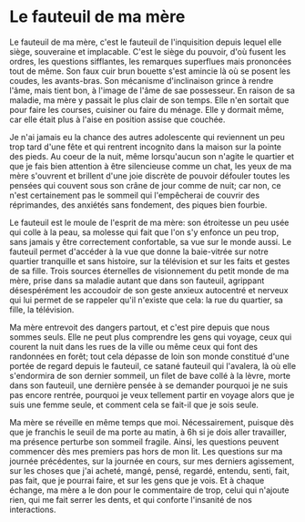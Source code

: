 # Le fauteuil de ma mère

Le fauteuil de ma mère, c'est le fauteuil de l'inquisition depuis lequel elle siège, souveraine et implacable. C'est le siège du pouvoir, d'où fusent les ordres, les questions sifflantes, les remarques superflues mais prononcées tout de même. Son faux cuir brun bouette s'est amincie là où se posent les coudes, les avants-bras. Son mécanisme d'inclinaison grince à rendre l'âme, mais tient bon, à l'image de l'âme de sae possesseur. En raison de sa maladie, ma mère y passait le plus clair de son temps. Elle n'en sortait que pour faire les courses, cuisiner ou faire du ménage. Elle y dormait même, car elle était plus à l'aise en position assise que couchée.  

Je n'ai jamais eu la chance des autres adolescente qui reviennent un peu trop tard d'une fête et qui rentrent incognito dans la maison sur la pointe des pieds. Au coeur de la nuit, même lorsqu'aucun son n'agite le quartier et que je fais bien attention à être silencieuse comme un chat, les yeux de ma mère s'ouvrent et brillent d'une joie discrète de pouvoir défouler toutes les pensées qui couvent sous son crâne de jour comme de nuit; car non, ce n'est certainement pas le sommeil qui l'empêcherai de couvrir des réprimandes, des anxiétés sans fondement, des piques bien fourbie.

Le fauteuil est le moule de l'esprit de ma mère: son étroitesse un peu usée qui colle à la peau, sa molesse qui fait que l'on s'y enfonce un peu trop, sans jamais y être correctement confortable, sa vue sur le monde aussi. Le fauteuil permet d'accéder à la vue que donne la baie-vitrée sur notre quartier tranquille et sans histoire, sur la télévision et sur les faits et gestes de sa fille. Trois sources éternelles de visionnement du petit monde de ma mère, prise dans sa maladie autant que dans son fauteuil, agrippant désespérément les accoudoir de son geste anxieux autocentré et nerveux qui lui permet de se rappeler qu'il n'existe que cela: la rue du quartier, sa fille, la télévision. 

Ma mère entrevoit des dangers partout, et c'est pire depuis que nous sommes seuls. Elle ne peut plus comprendre les gens qui voyage, ceux qui courent la nuit dans les rues de la ville ou même ceux qui font des randonnées en forêt; tout cela dépasse de loin son monde constitué d'une portée de regard depuis le fauteuil, ce satané fauteuil qui l'avalera, là où elle s'endormira de son dernier sommeil, un filet de bave collé à la lèvre, morte dans son fauteuil, une dernière pensée à se demander pourquoi je ne suis pas encore rentrée, pourquoi je veux tellement partir en voyage alors que je suis une femme seule, et comment cela se fait-il que je sois seule. 

Ma mère se réveille en même temps que moi. Nécessairement, puisque dès que je franchis le seuil de ma porte au matin, à 6h si je dois aller travailler, ma présence perturbe son sommeil fragile. Ainsi, les questions peuvent commencer dès mes premiers pas hors de mon lit. Les questions sur ma journée précédentes, sur la journée en cours, sur mes derniers agissement, sur les choses que j'ai acheté, mangé, pensé, regardé, entendu, senti, fait, pas fait, que je pourrai faire, et sur les gens que je vois. Et à chaque échange, ma mère a le don pour le commentaire de trop, celui qui n'ajoute rien, qui me fait serrer les dents, et qui conforte l'insanité de nos interactions.
